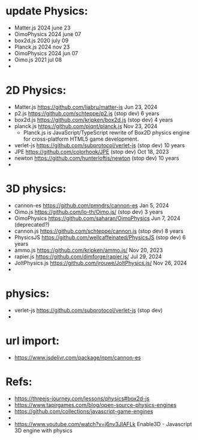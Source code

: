 
# update Physics:
 * Matter.js        2024 june 23
 * OimoPhysics      2024 june 07
 * box2d.js         2020 july 09
 * Planck.js        2024 nov 23
 * OimoPhysics      2024 jun 07
 * Oimo.js          2021 jul 08
 * 

# 2D Physics:
 * Matter.js        https://github.com/liabru/matter-js Jun 23, 2024
 * p2.js            https://github.com/schteppe/p2.js  (stop dev) 6 years
 * box2d.js         https://github.com/kripken/box2d.js (stop dev) 4 years
 * planck.js        https://github.com/piqnt/planck.js Nov 23, 2024
    * Planck.js is JavaScript/TypeScript rewrite of Box2D physics engine for cross-platform HTML5 game development.
 * verlet-js        https://github.com/subprotocol/verlet-js (stop dev) 10 years
 * JPE              https://github.com/colorhook/JPE (stop dev) Oct 18, 2023
 * newton           https://github.com/hunterloftis/newton (stop dev) 10 years
 * 

# 3D physics:
 * cannon-es        https://github.com/pmndrs/cannon-es Jan 5, 2024
 * Oimo.js          https://github.com/lo-th/Oimo.js/ (stop dev) 3 years
 * OimoPhysics      https://github.com/saharan/OimoPhysics Jun 7, 2024 (deprecated?)
 * cannon.js        https://github.com/schteppe/cannon.js (stop dev) 8 years
 * PhysicsJS        https://github.com/wellcaffeinated/PhysicsJS (stop dev) 6 years
 * ammo.js          https://github.com/kripken/ammo.js/ Nov 20, 2023
 * rapier.js        https://github.com/dimforge/rapier.js/  Jul 29, 2024
 * JoltPhysics.js   https://github.com/jrouwe/JoltPhysics.js/ Nov 26, 2024
 * 

# physics:
 * verlet-js        https://github.com/subprotocol/verlet-js (stop dev)
 * 

# url import:
 * https://www.jsdelivr.com/package/npm/cannon-es


# Refs:
 * https://threejs-journey.com/lessons/physics#box2d-js
 * https://www.tapirgames.com/blog/open-source-physics-engines
 * https://github.com/collections/javascript-game-engines
 * 
 * https://www.youtube.com/watch?v=j6nv3JIAFLk  Enable3D - Javascript 3D engine with physics

